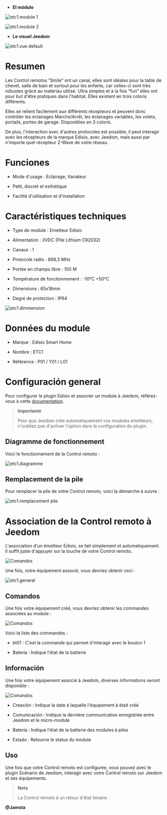 -   **El módulo**

![etc1.module 1](images/etc1/etc1.module-1.jpg)

![etc1.module 2](images/etc1/etc1.module-2.png)

-   **Le visuel Jeedom**

![etc1.vue default](images/etc1/etc1.vue-default.jpg)

Resumen 
======

Les Control remotos “Smile” ont un canal, elles sont idéales pour la table
de chevet, salle de bain et surtout pour les enfants, car celles-ci sont
très robustes grâce au matériau utilisé. Ultra simples et à la fois
“fun” elles ont pour but d'être pratiques dans l'habitat. Elles existent
en trois coloris différents.

Elles se relient facilement aux différents récepteurs et peuvent donc
contrôler les éclairages Marche/Arrêt, les éclairages variables, les
volets, portails, portes de garage. Disponibles en 3 coloris.

De plus, l'interaction avec d'autres protocoles est possible, il peut
interagir avec les récepteurs de la marque Edisio, avec Jeedom, mais
aussi par n'importe quel récepteur Z-Wave de votre réseau.

Funciones 
=========

-   Mode d'usage : Eclairage, Variateur

-   Petit, discret et esthétique

-   Facilité d'utilisation et d'installation

Caractéristiques techniques 
===========================

-   Type de module : Emetteur Edisio

-   Alimentation : 3VDC (Pile Lithium CR2032)

-   Canaux : 1

-   Protocole radio : 868,3 MHz

-   Portée en champs libre : 100 M

-   Température de fonctionnement : -10°C +50°C

-   Dimensions : 65x18mm

-   Degré de protection : IP64

![etc1.dimmension](images/etc1/etc1.dimmension.png)

Données du module 
=================

-   Marque : Edisio Smart Home

-   Nombre : ETC1

-   Référence : P01 / Y01 / L01

Configuración general 
======================

Pour configurer le plugin Edisio et associer un module à Jeedom,
référez-vous à cette
[documentation](https://www.jeedom.fr/doc/documentation/plugins/edisio/fr_FR/edisio.html).

> **Importante**
>
> Pour que Jeedom crée automatiquement vos modules émetteurs, n'oubliez
> pas d'activer l'option dans la configuration du plugin.

Diagramme de fonctionnement 
---------------------------

Voici le fonctionnement de la Control remoto :

![etc1.diagramme](images/etc1/etc1.diagramme.jpg)

Remplacement de la pile 
-----------------------

Pour remplacer la pile de votre Control remoto, voici la démarche à suivre
:

![etc1.remplacement pile](images/etc1/etc1.remplacement-pile.jpg)

Association de la Control remoto à Jeedom 
=======================================

L'association d'un émetteur Edisio, se fait simplement et
automatiquement. Il suffit juste d'appuyer sur la touche de votre
Control remoto.

![Comandos](images/etc1/etc1.touche-c.jpg)

Une fois, votre équipement associé, vous devriez obtenir ceci :

![etc1.general](images/etc1/etc1.general.jpg)

Comandos 
---------

Une fois votre équipement créé, vous devriez obtenir les commandes
associées au module :

![Comandos](images/etc1/etc1.commandes.jpg)

Voici la liste des commandes :

-   bt01 : C'est la commande qui permet d'interagir avec le bouton 1

-   Batería : Indique l'état de la batterie

Información 
------------

Une fois votre équipement associé à Jeedom, diverses informations seront
disponible :

![Comandos](images/etc1/etc1.informations.jpg)

-   Creación : Indique la date à laquelle l'équipement à était créé

-   Comunicación : Indique la dernière communication enregistrée entre
    Jeedom et le micro-module

-   Batería : Indique l'état de la batterie des modules à piles

-   Estado : Retourne le status du module

Uso 
-----------

Une fois que votre Control remoto est configurée, vous pouvez avec le
plugin Scénario de Jeedom, interagir avec votre Control remoto sur Jeedom
et ses équipements.

> **Nota**
>
> La Control remoto à un retour d'état binaire.

**@Jamsta**
